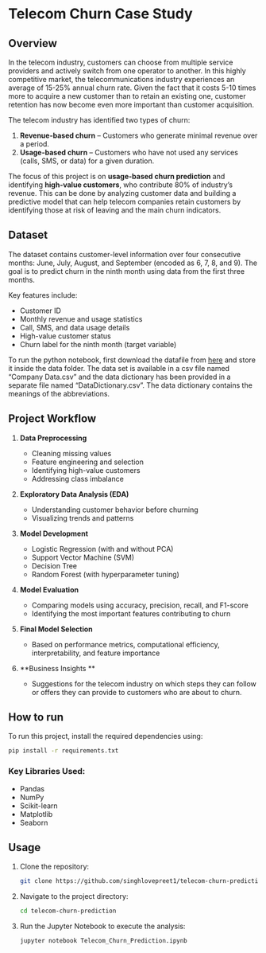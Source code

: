# Telecom Churn Case Study

## Overview
In the telecom industry, customers can choose from multiple service providers and actively switch from one operator to another. In this highly competitive market, the telecommunications industry experiences an average of 15-25% annual churn rate. Given the fact that it costs 5-10 times more to acquire a new customer than to retain an existing one, customer retention has now become even more important than customer acquisition.

The telecom industry has identified two types of churn:

1. **Revenue-based churn** – Customers who generate minimal revenue over a period.
2. **Usage-based churn** – Customers who have not used any services (calls, SMS, or data) for a given duration.

The focus of this project is on **usage-based churn prediction** and identifying **high-value customers**, who contribute 80% of industry’s revenue. This can be done by analyzing customer data and building a predictive model that can help telecom companies retain customers by identifying those at risk of leaving and the main churn indicators.


## Dataset
The dataset contains customer-level information over four consecutive months: June, July, August, and September (encoded as 6, 7, 8, and 9). The goal is to predict churn in the ninth month using data from the first three months.

Key features include:

- Customer ID
- Monthly revenue and usage statistics
- Call, SMS, and data usage details
- High-value customer status
- Churn label for the ninth month (target variable)

To run the python notebook, first download the datafile from [here](https://drive.google.com/file/d/15LSuiE_Ap_cogPagOovo5ETxIMT2GbmM/view?usp=sharing)
 and store it inside the data folder. The data set is available in a csv file named “Company Data.csv” and the data dictionary has been provided in a separate file named “DataDictionary.csv”. The data dictionary contains the meanings of the abbreviations.


## Project Workflow

1. **Data Preprocessing**
   - Cleaning missing values
   - Feature engineering and selection
   - Identifying high-value customers
   - Addressing class imbalance

2. **Exploratory Data Analysis (EDA)**
   - Understanding customer behavior before churning
   - Visualizing trends and patterns

3. **Model Development**
   - Logistic Regression (with and without PCA)
   - Support Vector Machine (SVM)
   - Decision Tree
   - Random Forest (with hyperparameter tuning)

4. **Model Evaluation**
   - Comparing models using accuracy, precision, recall, and F1-score
   - Identifying the most important features contributing to churn

5. **Final Model Selection**
   - Based on performance metrics, computational efficiency, interpretability, and feature importance

6. **Business Insights **
   - Suggestions for the telecom industry on which steps they can follow or offers they can provide to customers who are about to churn.


## How to run
To run this project, install the required dependencies using:

```bash
pip install -r requirements.txt
```


### Key Libraries Used:
- Pandas
- NumPy
- Scikit-learn
- Matplotlib
- Seaborn


## Usage
1. Clone the repository:
   ```bash
   git clone https://github.com/singhlovepreet1/telecom-churn-prediction.git
   ```
2. Navigate to the project directory:
   ```bash
   cd telecom-churn-prediction
   ```
3. Run the Jupyter Notebook to execute the analysis:
   ```bash
   jupyter notebook Telecom_Churn_Prediction.ipynb
   ```

